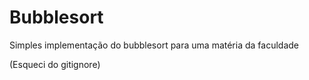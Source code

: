 # Bubblesort

Simples implementação do bubblesort para uma matéria da faculdade

(Esqueci do gitignore)
